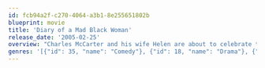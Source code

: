 ```yaml
---
id: fcb94a2f-c270-4064-a3b1-8e255651802b
blueprint: movie
title: 'Diary of a Mad Black Woman'
release_date: '2005-02-25'
overview: "Charles McCarter and his wife Helen are about to celebrate their 18th-wedding anniversary when Helen comes home to find her clothes packed up in a U-Haul van parked in the driveway. Charles is divorcing Her. Helen moves in with her grandmother Madea, an old woman who doesn't take any lip from anyone. Madea helps Helen through these tough times by showing her what is really important in life."
genres: '[{"id": 35, "name": "Comedy"}, {"id": 18, "name": "Drama"}, {"id": 10749, "name": "Romance"}]'
---
```

